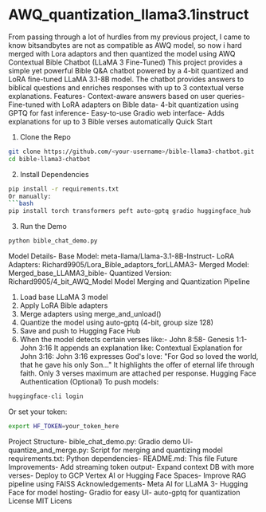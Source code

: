 # AWQ_quantization_llama3.1instruct 
From passing through a lot of hurdles from my previous project, I came to know bitsandbytes are not as compatible as AWQ model, so now i hard merged with Lora adaptors and then quantized the model using AWQ
 Contextual Bible Chatbot (LLaMA 3 Fine-Tuned)
 This project provides a simple yet powerful Bible Q&A chatbot powered by a 4-bit quantized and LoRA fine-tuned
 LLaMA 3.1-8B model. The chatbot provides answers to biblical questions and enriches responses with up to 3
 contextual verse explanations.
 Features- Context-aware answers based on user queries- Fine-tuned with LoRA adapters on Bible data- 4-bit quantization using GPTQ for fast inference- Easy-to-use Gradio web interface- Adds explanations for up to 3 Bible verses automatically
 Quick Start
 1. Clone the Repo
 ```bash
 git clone https://github.com/<your-username>/bible-llama3-chatbot.git
 cd bible-llama3-chatbot
 ```
 2. Install Dependencies
 ```bash
 pip install -r requirements.txt
 Or manually:
 ```bash
 pip install torch transformers peft auto-gptq gradio huggingface_hub
 ```
 3. Run the Demo
 ```bash
 python bible_chat_demo.py
 ```
 Model Details- 
 Base Model: meta-llama/Llama-3.1-8B-Instruct- LoRA Adapters: Richard9905/Lora_Bible_adaptors_forLLAMA3- 
 Merged Model: Merged_base_LLAMA3_bible-
 Quantized Version: Richard9905/4_bit_AWQ_Model
 Model Merging and Quantization Pipeline
 1. Load base LLaMA 3 model
 2. Apply LoRA Bible adapters
 3. Merge adapters using merge_and_unload()
 4. Quantize the model using auto-gptq (4-bit, group size 128)
 5. Save and push to Hugging Face Hub
 6. When the model detects certain verses like:- John 8:58- Genesis 1:1- John 3:16
 It appends an explanation like:
 Contextual Explanation for John 3:16:
 John 3:16 expresses God's love: "For God so loved the world, that he gave his only Son..."
 It highlights the offer of eternal life through faith.
 Only 3 verses maximum are attached per response.
 Hugging Face Authentication (Optional)
 To push models:
 ```bash
 huggingface-cli login
 ```
 Or set your token:
 ```bash
 export HF_TOKEN=your_token_here
 ```
 Project Structure- bible_chat_demo.py: Gradio demo UI- quantize_and_merge.py: Script for merging and quantizing model requirements.txt: Python dependencies- README.md: This file
 Future Improvements- Add streaming token output- Expand context DB with more verses- Deploy to GCP Vertex AI or Hugging Face Spaces- Improve RAG pipeline using FAISS
 Acknowledgements- Meta AI for LLaMA 3- Hugging Face for model hosting- Gradio for easy UI- auto-gptq for quantization
 License
 MIT Licens
